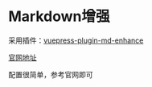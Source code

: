 # Markdown增强

采用插件：[vuepress-plugin-md-enhance](https://www.npmjs.com/package/vuepress-plugin-md-enhance)

[官网地址](https://vuepress-theme-hope.github.io/md-enhance/zh/)

配置很简单，参考官网即可